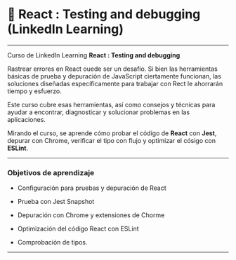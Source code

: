 # :star2: React : Testing and debugging (LinkedIn Learning)

---

Curso de LinkedIn Learning **React : Testing and debugging**

Rastrear errores en React ouede ser un desafío. Si bien las herramientas básicas de prueba y depuración de JavaScript ciertamente funcionan, las soluciones diseñadas específicamente para trabajar con Rect le ahorrarán tiempo y esfuerzo.

Este curso cubre esas herramientas, así como consejos y técnicas para ayudar a encontrar, diagnosticar y solucionar problemas en las aplicaciones.

Mirando el curso, se aprende cómo probar el código de **React** con **Jest**, depurar con Chrome, verificar el tipo con flujo y optimizar el cósigo con **ESLint**.


---

### Objetivos de aprendizaje

- Configuración para pruebas y depuración de React

- Prueba con Jest Snapshot 

- Depuración con Chrome y extensiones de Chorme

- Optimización del código React con ESLint

- Comprobación de tipos.

---

